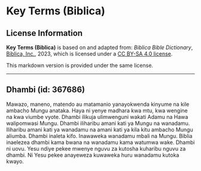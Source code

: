 # Key Terms (Biblica)

## License Information

**Key Terms (Biblica)** is based on and adapted from: _Biblica Bible Dictionary_, [Biblica, Inc.](https://www.biblica.com/), 2023, which is licensed under a [CC BY-SA 4.0 license](https://creativecommons.org/licenses/by-sa/4.0/legalcode.en).

This markdown version is provided under the same license.



--------------------------------

## Dhambi (id: 367686)

Mawazo, maneno, matendo au matamanio yanayokwenda kinyume na kile ambacho Mungu anataka. Haya ni yenye madhara kwa mtu, kwa wengine na kwa viumbe vyote. Dhambi ilikuja ulimwenguni wakati Adamu na Hawa walipomwasi Mungu. Dhambi iliharibu amani kati ya Mungu na wanadamu. Iliharibu amani kati ya wanadamu na amani kati ya kila kitu ambacho Mungu aliumba. Dhambi inaleta kifo. Inawaweka wanadamu mbali na Mungu. Biblia inaelezea dhambi kama bwana na wanadamu kama watumwa wake. Dhambi ni uovu. Yesu ndiye pekee mwenye nguvu za kutosha kuharibu nguvu za dhambi. Ni Yesu pekee anayeweza kuwaweka huru wanadamu kutoka kwayo.


